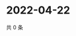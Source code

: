 # 2022-04-22

共 0 条

<!-- BEGIN WEIBO -->
<!-- 最后更新时间 Fri Apr 22 2022 14:20:27 GMT+0800 (China Standard Time) -->

<!-- END WEIBO -->
